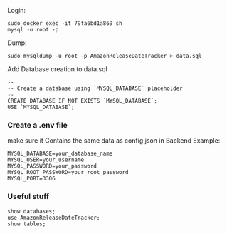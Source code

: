 Login:
```
sudo docker exec -it 79fa6bd1a869 sh
mysql -u root -p 
```

Dump:
```
sudo mysqldump -u root -p AmazonReleaseDateTracker > data.sql
```
Add Database creation to data.sql
```
--
-- Create a database using `MYSQL_DATABASE` placeholder
--
CREATE DATABASE IF NOT EXISTS `MYSQL_DATABASE`;
USE `MYSQL_DATABASE`;
```

### Create a .env file
make sure it Contains the same data as config.json in Backend
Example:
```
MYSQL_DATABASE=your_database_name
MYSQL_USER=your_username
MYSQL_PASSWORD=your_password
MYSQL_ROOT_PASSWORD=your_root_password
MYSQL_PORT=3306
```

### Useful stuff
```
show databases;
use AmazonReleaseDateTracker;
show tables;
```